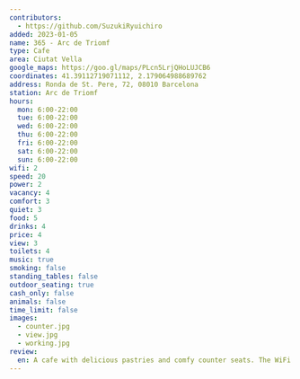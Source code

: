 ```yaml
---
contributors:
  - https://github.com/SuzukiRyuichiro
added: 2023-01-05
name: 365 - Arc de Triomf
type: Cafe
area: Ciutat Vella
google_maps: https://goo.gl/maps/PLcn5LrjQHoLUJCB6
coordinates: 41.39112719071112, 2.179064988689762
address: Ronda de St. Pere, 72, 08010 Barcelona
station: Arc de Triomf
hours:
  mon: 6:00-22:00
  tue: 6:00-22:00
  wed: 6:00-22:00
  thu: 6:00-22:00
  fri: 6:00-22:00
  sat: 6:00-22:00
  sun: 6:00-22:00
wifi: 2
speed: 20
power: 2
vacancy: 4
comfort: 3
quiet: 3
food: 5
drinks: 4
price: 4
view: 3
toilets: 4
music: true
smoking: false
standing_tables: false
outdoor_seating: true
cash_only: false
animals: false
time_limit: false
images:
  - counter.jpg
  - view.jpg
  - working.jpg
review:
  en: A cafe with delicious pastries and comfy counter seats. The WiFi was a bit slow, but still usable. I was able to take a call as well without much issues.
---
```

